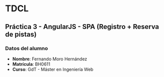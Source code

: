 # TDCL

## Práctica 3 - AngularJS - SPA (Registro + Reserva de pistas)

### Datos del alumno

- **Nombre**: Fernando Moro Hernández
- **Matrícula**: BH0611
- **Curso**: GdT - Máster en Ingeniería Web
